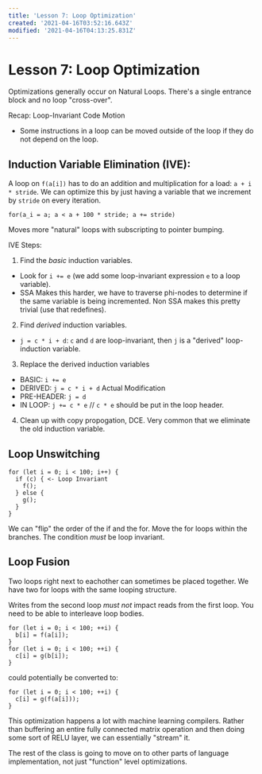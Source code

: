 ```yaml
---
title: 'Lesson 7: Loop Optimization'
created: '2021-04-16T03:52:16.643Z'
modified: '2021-04-16T04:13:25.831Z'
---
```


# Lesson 7: Loop Optimization

Optimizations generally occur on Natural Loops. There's a single entrance block and no loop "cross-over".

Recap: Loop-Invariant Code Motion
- Some instructions in a loop can be moved outside of the loop if they do not depend on the loop.

## Induction Variable Elimination (IVE):

A loop on `f(a[i])` has to do an addition and multiplication for a load: `a + i * stride`. We can optimize this by just having a variable that we increment by `stride` on every iteration.

`for(a_i = a; a < a + 100 * stride; a += stride)`

Moves more "natural" loops with subscripting to pointer bumping.

IVE Steps:
1. Find the _basic_ induction variables.
- Look for `i += e` (we add some loop-invariant expression `e` to a loop variable).
- SSA Makes this harder, we have to traverse phi-nodes to determine if the same variable is being incremented. Non SSA makes this pretty trivial (use that redefines).
2. Find _derived_ induction variables.
- `j = c * i + d`: `c` and `d` are loop-invariant, then `j` is a "derived" loop-induction variable.
3. Replace the derived induction variables
- BASIC: `i += e`
- DERIVED: `j = c * i + d`
Actual Modification
- PRE-HEADER:
  `j = d`
- IN LOOP:
  `j += c * e` // `c * e` should be put in the loop header.
4. Clean up with copy propogation, DCE. Very common that we eliminate the old induction variable.

## Loop Unswitching

```
for (let i = 0; i < 100; i++) {
  if (c) { <- Loop Invariant
    f();
  } else {
    g();
  }
}
```

We can "flip" the order of the if and the for. Move the for loops within the branches. The condition _must_ be loop invariant.

## Loop Fusion

Two loops right next to eachother can sometimes be placed together. We have two for loops with the same looping structure.

Writes from the second loop _must not_ impact reads from the first loop. You need to be able to interleave loop bodies.

```
for (let i = 0; i < 100; ++i) {
  b[i] = f(a[i]);
}
for (let i = 0; i < 100; ++i) {
  c[i] = g(b[i]);
}
```

could potentially be converted to:

```
for (let i = 0; i < 100; ++i) {
  c[i] = g(f(a[i]));
}
```

This optimization happens a lot with machine learning compilers. Rather than buffering an entire fully connected matrix operation and then doing some sort of RELU layer, we can essentially "stream" it.

The rest of the class is going to move on to other parts of language implementation, not just "function" level optimizations.
